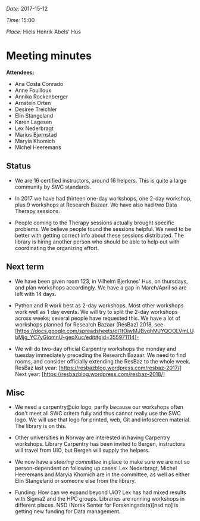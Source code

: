 
_Date:_ 2017-15-12

_Time:_ 15:00

_Place:_ Hiels Henrik Abels' Hus

# Meeting minutes

**Attendees:**
- Ana Costa Conrado
- Anne Fouilloux
- Annika Rockenberger
- Arnstein Orten
- Desiree Treichler
- Elin Stangeland
- Karen Lagesen
- Lex Nederbragt
- Marius Bjørnstad
- Maryia Khomich
- Michel Heeremans

## Status

- We are 16 certified instructors, around 16 helpers. This is quite a large community by SWC standards.

- In 2017 we have had thirteen one-day workshops, one 2-day workshop, plus 9 workshops at Research Bazaar. We have also had two Data Therapy sessions.

- People coming to the Therapy sessions actually brought specific problems. We believe people found the sessions helpful. We need to be better with getting correct info about these sessions
distributed. The library is hiring another person who should be able to help out with coordinating the organizing effort.

## Next term

- We have been given room 123, in Vilhelm Bjerknes' Hus, on thursdays, and plan workshops accordingly. We have a gap in March/April so are left with 14 days.

- Python and R work best as 2-day workshops. Most other workshops work well as 1 day events. We will try to split the 2-day workshops across weeks; several people have requested this. We have a
lot of workshops planned for Research Bazaar (ResBaz) 2018, see [https://docs.google.com/spreadsheets/d/1tOjwMJBvqhMJYQOOLVmLUbMjg_YC7yGiqmnU-gepXuc/edit#gid=355971114]-

- We will do two-day official Carpentry workshops the monday and tuesday immediately preceding the Research Bazaar. We need to find rooms, and consider officially extending the ResBaz to the whole week.
ResBaz last year: [https://resbazblog.wordpress.com/resbaz-2017/]
Next year: [https://resbazblog.wordpress.com/resbaz-2018/]

## Misc

- We need a carpentry@uio logo, partly because our workshops often don't meet all SWC critera fully and thus cannot really use the SWC logo.
We will use that logo for printed, web, Git and infoscreen material.
The library is on this.

- Other universities in Norway are interested in having Carpentry workshops. Library Carpentry has been invited to Bergen, instructors will travel from UiO, but Bergen will supply the helpers.

- We now have a _steering committee_ in place to make sure we are not so person-dependent on following up cases!
Lex Nederbragt, Michel Heeremans and Maryia Khomich are in the committee, as well as either Elin Stangeland or someone else from the library.

- Funding: How can we expand beyond UiO? Lex has had mixed results with Sigma2 and the HPC groups.
Libraries are running workshops in different places.
NSD (Norsk Senter for Forskningsdata)[nsd.no] is getting new funding for Data management.
